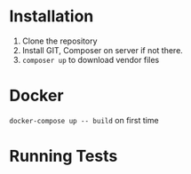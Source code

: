 # Installation

1. Clone the repository
1. Install GIT, Composer on server if not there.
1. `composer up` to download vendor files

# Docker
`docker-compose up -- build` on first time

# Running Tests
